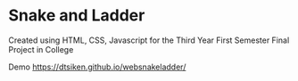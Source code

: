 # Snake and Ladder
Created using HTML, CSS, Javascript for the Third Year First Semester Final Project in College

Demo
https://dtsiken.github.io/websnakeladder/
